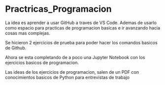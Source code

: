 # Practricas_Programacion

La idea es aprender a usar GitHub a traves de VS Code. Ademas de usarlo como espacio para practicas de programacion basicas e ir avanzando
hacia cosas mas complejas.

Se hicieron 2 ejercicios de prueba para poder hacer los comandos basicos de Github.

Ahora se esta completando de a poco una Jupyter Notebook con los ejercicios basicos de programacion.

Las ideas de los ejercicios de programacion, salen de un PDF con conocimientos basicos de Python para entrevistas de trabajo
